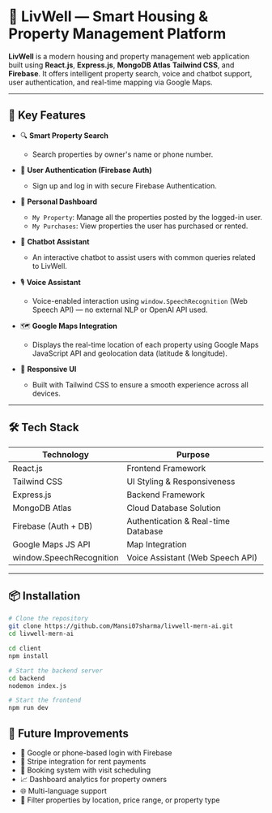 # 🏡 LivWell — Smart Housing & Property Management Platform

**LivWell** is a modern housing and property management web application built using **React.js**, **Express.js**, **MongoDB Atlas** **Tailwind CSS**, and **Firebase**. It offers intelligent property search, voice and chatbot support, user authentication, and real-time mapping via Google Maps.

---

## 🚀 Key Features

- 🔍 **Smart Property Search**
  - Search properties by owner's name or phone number.

- 👤 **User Authentication (Firebase Auth)**
  - Sign up and log in with secure Firebase Authentication.

- 📂 **Personal Dashboard**
  - `My Property`: Manage all the properties posted by the logged-in user.
  - `My Purchases`: View properties the user has purchased or rented.

- 🤖 **Chatbot Assistant**
  - An interactive chatbot to assist users with common queries related to LivWell.

- 🎙️ **Voice Assistant**
  - Voice-enabled interaction using `window.SpeechRecognition` (Web Speech API) — no external NLP or OpenAI API used.

- 🗺️ **Google Maps Integration**
  - Displays the real-time location of each property using Google Maps JavaScript API and geolocation data (latitude & longitude).

- 📱 **Responsive UI**
  - Built with Tailwind CSS to ensure a smooth experience across all devices.

---

## 🛠️ Tech Stack

| Technology              | Purpose                                |
|-------------------------|----------------------------------------|
| React.js                | Frontend Framework                     |
| Tailwind CSS            | UI Styling & Responsiveness            |
| Express.js              | Backend Framework                      |
| MongoDB Atlas           | Cloud Database Solution                |
| Firebase (Auth + DB)    | Authentication & Real-time Database    |
| Google Maps JS API      | Map Integration                        |
| window.SpeechRecognition| Voice Assistant (Web Speech API)       |

---

## 📦 Installation

```bash
# Clone the repository
git clone https://github.com/Mansi07sharma/livwell-mern-ai.git
cd livwell-mern-ai

cd client
npm install

# Start the backend server
cd backend
nodemon index.js

# Start the frontend
npm run dev
```

## 🔮 Future Improvements

<ul>
  <li>🔐 Google or phone-based login with Firebase</li>

<li>🧾 Stripe integration for rent payments</li>

<li>📆 Booking system with visit scheduling</li>

<li>📈 Dashboard analytics for property owners</li>

<li>🌐 Multi-language support</li>
<li>📍 Filter properties by location, price range, or property type</li>
</ul>
